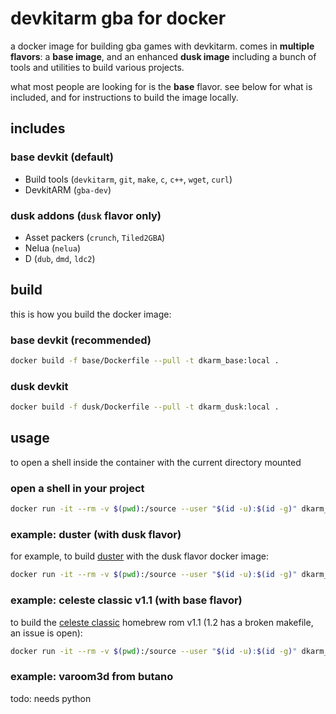 
# devkitarm gba for docker

a docker image for building gba games with devkitarm.
comes in **multiple flavors**: a **base image**, and an enhanced **dusk image** including a bunch of tools and utilities to build various projects.

what most people are looking for is the **base** flavor. see below for what is included, and for instructions to build the image locally.
## includes

### base devkit (default)
+ Build tools (`devkitarm`, `git`, `make`, `c`, `c++`, `wget`, `curl`)
+ DevkitARM (`gba-dev`)
### dusk addons (`dusk` flavor only)
+ Asset packers (`crunch`, `Tiled2GBA`)
+ Nelua (`nelua`)
+ D (`dub`, `dmd`, `ldc2`)

## build
this is how you build the docker image:

### base devkit (recommended)
```sh
docker build -f base/Dockerfile --pull -t dkarm_base:local .
```

### dusk devkit
```sh
docker build -f dusk/Dockerfile --pull -t dkarm_dusk:local .
```

## usage
to open a shell inside the container with the current directory mounted

### open a shell in your project
```sh
docker run -it --rm -v $(pwd):/source --user "$(id -u):$(id -g)" dkarm_base:local -l -c bash
```
### example: duster (with dusk flavor)
for example, to build [duster](https://github.com/redthing1/duster) with the dusk flavor docker image:
```sh
docker run -it --rm -v $(pwd):/source --user "$(id -u):$(id -g)" dkarm_dusk:local -l -c "pushd . && git submodule update --init --recursive && cd src/DusterGBA && make clean && make build && popd"
```

### example: celeste classic v1.1 (with base flavor)
to build the [celeste classic](https://github.com/JeffRuLz/Celeste-Classic-GBA) homebrew rom v1.1 (1.2 has a broken makefile, an issue is open):
```sh
docker run -it --rm -v $(pwd):/source --user "$(id -u):$(id -g)" dkarm_base:local -l -c "git checkout v1.1 && make"
```

### example: varoom3d from butano
todo: needs python
